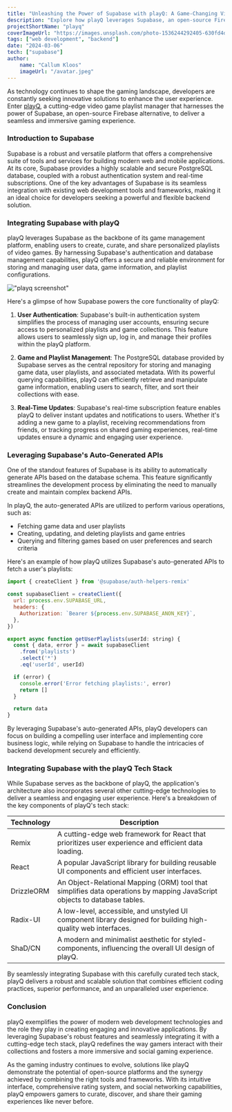 ```yaml
---
title: "Unleashing the Power of Supabase with playQ: A Game-Changing Video Game Playlist Manager"
description: "Explore how playQ leverages Supabase, an open-source Firebase alternative, to deliver a seamless and immersive video game playlist management experience."
projectShortName: "playq"
coverImageUrl: "https://images.unsplash.com/photo-1536244292405-630fd4dd38a2?ixlib=rb-4.0.3&ixid=M3wxMjA3fDB8MHxwaG90by1wYWdlfHx8fGVufDB8fHx8fA%3D%3D&auto=format&fit=crop&w=2848&q=80"
tags: ["web development", "backend"]
date: "2024-03-06"
tech: ["supabase"]
author:
    name: "Callum Kloos"
    imageUrl: "/avatar.jpeg"
---
```


As technology continues to shape the gaming landscape, developers are constantly seeking innovative solutions to enhance the user experience. Enter [playQ](https://playq.xyz), a cutting-edge video game playlist manager that harnesses the power of Supabase, an open-source Firebase alternative, to deliver a seamless and immersive gaming experience.

### Introduction to Supabase

Supabase is a robust and versatile platform that offers a comprehensive suite of tools and services for building modern web and mobile applications. At its core, Supabase provides a highly scalable and secure PostgreSQL database, coupled with a robust authentication system and real-time subscriptions. One of the key advantages of Supabase is its seamless integration with existing web development tools and frameworks, making it an ideal choice for developers seeking a powerful and flexible backend solution.

### Integrating Supabase with playQ

playQ leverages Supabase as the backbone of its game management platform, enabling users to create, curate, and share personalized playlists of video games. By harnessing Supabase's authentication and database management capabilities, playQ offers a secure and reliable environment for storing and managing user data, game information, and playlist configurations.

!["playq screenshot"](/images/projects/playq/1.png)

Here's a glimpse of how Supabase powers the core functionality of playQ:

1. **User Authentication**: Supabase's built-in authentication system simplifies the process of managing user accounts, ensuring secure access to personalized playlists and game collections. This feature allows users to seamlessly sign up, log in, and manage their profiles within the playQ platform.

2. **Game and Playlist Management**: The PostgreSQL database provided by Supabase serves as the central repository for storing and managing game data, user playlists, and associated metadata. With its powerful querying capabilities, playQ can efficiently retrieve and manipulate game information, enabling users to search, filter, and sort their collections with ease.

3. **Real-Time Updates**: Supabase's real-time subscription feature enables playQ to deliver instant updates and notifications to users. Whether it's adding a new game to a playlist, receiving recommendations from friends, or tracking progress on shared gaming experiences, real-time updates ensure a dynamic and engaging user experience.

### Leveraging Supabase's Auto-Generated APIs

One of the standout features of Supabase is its ability to automatically generate APIs based on the database schema. This feature significantly streamlines the development process by eliminating the need to manually create and maintain complex backend APIs.

In playQ, the auto-generated APIs are utilized to perform various operations, such as:

-   Fetching game data and user playlists
-   Creating, updating, and deleting playlists and game entries
-   Querying and filtering games based on user preferences and search criteria

Here's an example of how playQ utilizes Supabase's auto-generated APIs to fetch a user's playlists:

```jsx
import { createClient } from '@supabase/auth-helpers-remix'

const supabaseClient = createClient({
  url: process.env.SUPABASE_URL,
  headers: {
    Authorization: `Bearer ${process.env.SUPABASE_ANON_KEY}`,
  },
})

export async function getUserPlaylists(userId: string) {
  const { data, error } = await supabaseClient
    .from('playlists')
    .select('*')
    .eq('userId', userId)

  if (error) {
    console.error('Error fetching playlists:', error)
    return []
  }

  return data
}
```

By leveraging Supabase's auto-generated APIs, playQ developers can focus on building a compelling user interface and implementing core business logic, while relying on Supabase to handle the intricacies of backend development securely and efficiently.

### Integrating Supabase with the playQ Tech Stack

While Supabase serves as the backbone of playQ, the application's architecture also incorporates several other cutting-edge technologies to deliver a seamless and engaging user experience. Here's a breakdown of the key components of playQ's tech stack:

| Technology | Description                                                                                                               |
| ---------- | ------------------------------------------------------------------------------------------------------------------------- |
| Remix      | A cutting-edge web framework for React that prioritizes user experience and efficient data loading.                       |
| React      | A popular JavaScript library for building reusable UI components and efficient user interfaces.                           |
| DrizzleORM | An Object-Relational Mapping (ORM) tool that simplifies data operations by mapping JavaScript objects to database tables. |
| Radix-UI   | A low-level, accessible, and unstyled UI component library designed for building high-quality web interfaces.             |
| ShaD/CN    | A modern and minimalist aesthetic for styled-components, influencing the overall UI design of playQ.                      |

By seamlessly integrating Supabase with this carefully curated tech stack, playQ delivers a robust and scalable solution that combines efficient coding practices, superior performance, and an unparalleled user experience.

### Conclusion

playQ exemplifies the power of modern web development technologies and the role they play in creating engaging and innovative applications. By leveraging Supabase's robust features and seamlessly integrating it with a cutting-edge tech stack, playQ redefines the way gamers interact with their collections and fosters a more immersive and social gaming experience.

As the gaming industry continues to evolve, solutions like playQ demonstrate the potential of open-source platforms and the synergy achieved by combining the right tools and frameworks. With its intuitive interface, comprehensive rating system, and social networking capabilities, playQ empowers gamers to curate, discover, and share their gaming experiences like never before.

